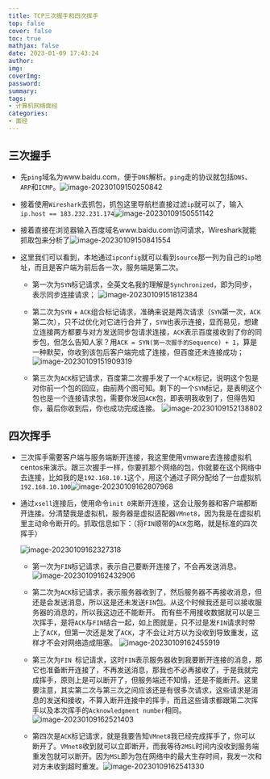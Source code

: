 ```yaml
---
title: TCP三次握手和四次挥手
top: false
cover: false
toc: true
mathjax: false
date: 2023-01-09 17:43:24
author:
img:
coverImg:
password:
summary:
tags:
- 计算机网络面经
categories:
- 面经
---
```


## 三次握手

- 先`ping`域名为www.baidu.com，便于`DNS`解析。`ping`走的协议就包括`DNS`、`ARP`和`ICMP`。![image-20230109150250842](https://yupeng-tuchuang.oss-cn-shenzhen.aliyuncs.com/image-20230109150250842.png)

- 接着使用`Wireshark`去抓包，抓包这里导航栏直接过滤`ip`就可以了，输入`ip.host == 183.232.231.174`![image-20230109150551142](https://yupeng-tuchuang.oss-cn-shenzhen.aliyuncs.com/image-20230109150551142.png)

- 接着直接在浏览器输入百度域名www.baidu.com访问请求，Wireshark就能抓取包来分析了![image-20230109150841554](https://yupeng-tuchuang.oss-cn-shenzhen.aliyuncs.com/image-20230109150841554.png)

- 这里我们可以看到，本地通过`ipconfig`就可以看到`source`那一列为自己的`ip`地址，而且是客户端为前后各一次，服务端是第二次。

  - 第一次为`SYN`标记请求，全英文名我的理解是`Synchronized`，即为同步，表示同步连接请求；                     ![image-20230109151812384](https://yupeng-tuchuang.oss-cn-shenzhen.aliyuncs.com/image-20230109151812384.png)

  - 第二次为`SYN` + `ACK`组合标记请求，准确来说是两次请求（`SYN`第一次，`ACK`第二次），只不过优化对它进行合并了，`SYN`也表示连接，显而易见，想建立连接两方都要与对方发送同步包请求连接，`ACK`表示百度接收到了你的同步包，但怎么告知人家？用`ACK = SYN(第一次握手的Sequence) + 1`，算是一种默契，你收到该包后客户端完成了连接，但百度还未连接成功；   ![image-20230109151909319](https://yupeng-tuchuang.oss-cn-shenzhen.aliyuncs.com/image-20230109151909319.png)

  - 第三次为`ACK`标记请求，百度第二次握手发了一个`ACK`标记，说明这个包是对你前一个包的回应，由前两个图可知。剩下的一个`SYN`标记，是表明这个包也是一个连接请求包，需要你发回`ACK`包，即表明我收到了，但得告知你，最后你收到后，你也成功完成连接。                                                                                          ![image-20230109152138802](https://yupeng-tuchuang.oss-cn-shenzhen.aliyuncs.com/image-20230109152138802.png)

## 四次挥手

- 三次挥手需要客户端与服务端断开连接，我这里使用vmware去连接虚拟机centos来演示。跟三次握手一样，你要抓那个网络的包，你就要在这个网络中去连接，比如我的是`192.168.10.1`这个，用这个通过子网分配给了一台虚拟机`192.168.10.100`![image-20230109162807968](https://yupeng-tuchuang.oss-cn-shenzhen.aliyuncs.com/image-20230109162807968.png)

- 通过`xsell`连接后，使用命令`init 0`来断开连接，这会让服务器和客户端都断开连接。分清楚我是虚拟机，服务器是虚拟适配器`VMnet8`，因为我是在虚拟机里主动命令断开的。抓取信息如下：（将`FIN`顺带的`ACK`忽略，就是标准的四次挥手）

  ![image-20230109162327318](https://yupeng-tuchuang.oss-cn-shenzhen.aliyuncs.com/image-20230109162327318.png)

  - 第一次为`FIN`标记请求，表示自己要断开连接了，不会再发送消息。![image-20230109162432906](https://yupeng-tuchuang.oss-cn-shenzhen.aliyuncs.com/image-20230109162432906.png)

  - 第二次为`ACK`标记请求，表示服务器收到了，然后服务器不再接收消息，但还是会发送消息，所以这是还未发送`FIN`包。从这个时候我还是可以接收服务器的消息的，所以我这边还不能断开。   而有些不用接收数据就可以是三次挥手，是将`ACK`与`FIN`结合一起，如上图就是，只不过是发`FIN`请求时带上了`ACK`，但第一次还是发了`ACK`，才不会让对方以为没收到导致重发，这样才不会对网络造成阻塞。                                   ![image-20230109162455919](https://yupeng-tuchuang.oss-cn-shenzhen.aliyuncs.com/image-20230109162455919.png)
  - 第三次为`FIN `标记请求，这时`FIN`表示服务器收到我要断开连接的消息，那它也准备断开连接了，不再发送消息，那我也不必再接收了，于是我就完成挥手，原则上是可以断开了，但服务端还不知情，还是不能断开。这里要注意，其实第二次与第三次之间应该还是有很多次请求，这些请求是消息的发送和接收，不算入断开连接中的挥手，而且这些请求都跟第二次挥手以及本次挥手的`Acknowledgment number`相同。          ![image-20230109162521403](https://yupeng-tuchuang.oss-cn-shenzhen.aliyuncs.com/image-20230109162521403.png)
  - 第四次是`ACK`标记请求，就是我要告知`VMnet8`我已经完成挥手了，你可以断开了。`VMnet8`收到就可以立即断开，而我等待`2MSL`时间内没收到服务端重发包就可以断开。因为`MSL`即为包在网络中的最大生存时间，我发一次和对方未收到超时重发。![image-20230109162541330](https://yupeng-tuchuang.oss-cn-shenzhen.aliyuncs.com/image-20230109162541330.png)









